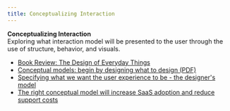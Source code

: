 ```yaml
---
title: Conceptualizing Interaction
---
```

**Conceptualizing Interaction**  
Exploring what interaction model will be presented to the user through the use of structure, behavior, and visuals.
*   [Book Review: The Design of Everyday Things](http://jonathannicol.com/blog/2011/05/14/book-review-the-design-of-everyday-things/)  
*   [Conceptual models: begin by designing what to design (PDF)](http://davidlamas.files.wordpress.com/2010/03/jeff-johnson.pdf)  
*   [Specifying what we want the user experience to be - the designer's model](https://www-01.ibm.com/software/ucd/designconcepts/threemodels/designer.html)  
*   [The right conceptual model will increase SaaS adoption and reduce support costs](http://www.catalystresources.com/saas-blog/conceptual_models_for_saas/)

